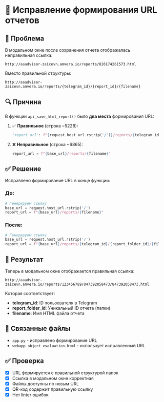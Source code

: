 # 🔧 Исправление формирования URL отчетов

## 🐛 Проблема
В модальном окне после сохранения отчета отображалась неправильная ссылка:
```
http://aaadvisor-zaicevn.amvera.io/reports/826174261573.html
```

Вместо правильной структуры:
```
http://aaadvisor-zaicevn.amvera.io/reports/{telegram_id}/{report_id}/{filename}
```

## 🔍 Причина
В функции `api_save_html_report()` было **два места** формирования URL:

1. ✅ **Правильное** (строка ~5228):
   ```python
   'report_url': f"{request.host_url.rstrip('/')}/reports/{telegram_id}/{report_folder_id}/{filename}"
   ```

2. ❌ **Неправильное** (строка ~6865):
   ```python
   report_url = f"{base_url}/reports/{filename}"
   ```

## ✅ Решение
Исправлено формирование URL в конце функции:

### До:
```python
# Генерируем ссылку
base_url = request.host_url.rstrip('/')
report_url = f"{base_url}/reports/{filename}"
```

### После:
```python
# Генерируем ссылку
base_url = request.host_url.rstrip('/')
report_url = f"{base_url}/reports/{telegram_id}/{report_folder_id}/{filename}"
```

## 🎯 Результат
Теперь в модальном окне отображается правильная ссылка:
```
http://aaadvisor-zaicevn.amvera.io/reports/123456789/847392058473/847392058473.html
```

Которая соответствует:
- **telegram_id**: ID пользователя в Telegram
- **report_folder_id**: Уникальный ID отчета (папки)
- **filename**: Имя HTML файла отчета

## 🔗 Связанные файлы
- `app.py` - исправлено формирование URL
- `webapp_object_evaluation.html` - использует исправленный URL

## ✅ Проверка
- [x] URL формируется с правильной структурой папок
- [x] Ссылка в модальном окне корректная
- [x] Файлы доступны по новым URL
- [x] QR-код содержит правильную ссылку
- [x] Нет linter ошибок
